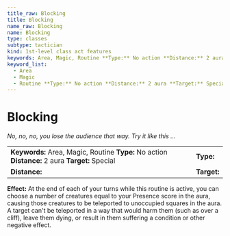 ```yaml
---
title_raw: Blocking
title: Blocking
name_raw: Blocking
name: Blocking
type: classes
subtype: tactician
kind: 1st-level class act features
keywords: Area, Magic, Routine **Type:** No action **Distance:** 2 aura **Target:** Special
keyword_list:
  - Area
  - Magic
  - Routine **Type:** No action **Distance:** 2 aura **Target:** Special
---
```


# Blocking

*No, no, no, you lose the audience that way. Try it like this ...*

|                                                                                                 |             |
| :---------------------------------------------------------------------------------------------- | :---------- |
| **Keywords:** Area, Magic, Routine **Type:** No action **Distance:** 2 aura **Target:** Special | **Type:**   |
| **Distance:**                                                                                   | **Target:** |

**Effect:** At the end of each of your turns while this routine is active, you can choose a number of creatures equal to your Presence score in the aura, causing those creatures to be teleported to unoccupied squares in the aura. A target can't be teleported in a way that would harm them (such as over a cliff), leave them dying, or result in them suffering a condition or other negative effect.
